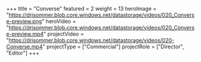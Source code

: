 +++
title = "Converse"
featured = 2
weight = 13
heroImage = "https://drisommer.blob.core.windows.net/datastorage/videos/020_Converse-preview.png"
heroVideo = "https://drisommer.blob.core.windows.net/datastorage/videos/020_Converse-preview.mp4"
projectVideo = "https://drisommer.blob.core.windows.net/datastorage/videos/020-Converse.mp4"
projectType = ["Commercial"]
projectRole = ["Director", "Editor"]
+++
